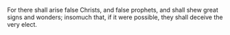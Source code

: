 For there shall arise false Christs, and false prophets, and shall shew great signs and wonders; insomuch that, if it were possible, they shall deceive the very elect.
